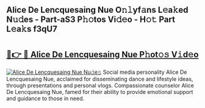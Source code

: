 ## Alice De Lencquesaing Nue O𝚗𝚕yf𝚊ns L𝚎a𝚔ed N𝚞𝚍es - Part-aS3 P𝚑𝚘tos Vi𝚍𝚎o - H𝚘𝚝 Part L𝚎a𝚔s f3qU7

# <h2><a href="http://kfa1a2i.oniu.top/?m=Alice+De+Lencquesaing+Nue">🔗👉 🔴 Alice De Lencquesaing Nue P𝚑ot𝚘𝚜 V𝚒d𝚎o</a></h2>

[![Alice De Lencquesaing Nue Nu𝚍e𝚜](https://i.imgur.com/0qMVB7G.gif)](http://kfa1a2i.oniu.top/?m=Alice+De+Lencquesaing+Nue)
Social media personality Alice De Lencquesaing Nue, acclaimed for disseminating dance and lifestyle ideas, through presentations and personal vlogs. Compassionate counselor Alice De Lencquesaing Nue, famed for their ability to provide emotional support and guidance to those in need.  
